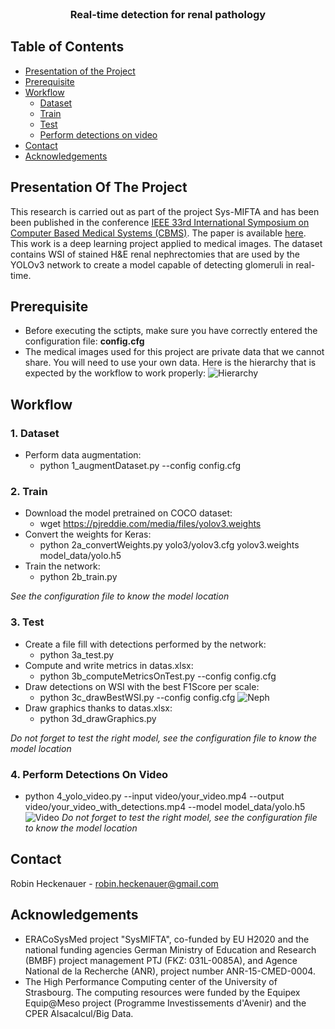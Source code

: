 <!-- TITLE -->
<br />
<p align="center">
  <h3 align="center">Real-time detection for renal pathology</h3>
</p>

<!-- TABLE OF CONTENTS -->
## Table of Contents

* [Presentation of the Project](#presentation-of-the-project)
* [Prerequisite](#prerequisite)
* [Workflow](#workflow)
  * [Dataset](#dataset)
  * [Train](#train)
  * [Test](#test)
  * [Perform detections on video](#perform-detections-on-video)
* [Contact](#contact)
* [Acknowledgements](#acknowledgements)


<!-- PRESENTATION OF THE PROJECT -->
## Presentation Of The Project

This research is carried out as part of the project Sys-MIFTA and has been been published in the conference [IEEE 33rd International Symposium on
Computer Based Medical Systems (CBMS)](http://cbms2020.org/). 
The paper is available [here](https://germain-forestier.info/publis/cbms2020.pdf).
This work is a deep learning project applied to medical images. 
The dataset contains WSI of stained H&E renal nephrectomies that are used by the YOLOv3 network to create a model capable of detecting glomeruli in real-time.


<!-- GETTING STARTED -->
## Prerequisite

- Before executing the sctipts, make sure you have correctly entered the configuration file: **config.cfg**
- The medical images used for this project are private data that we cannot share.
You will need to use your own data. 
Here is the hierarchy that is expected by the workflow to work properly:
![Hierarchy](https://github.com/RobinHCK/keras-yolo3/blob/master/img/ARGD_dataset_hierarchy.png)

<!-- WORKFLOW -->
## Workflow

### 1. Dataset

- Perform data augmentation:
  - python 1_augmentDataset.py --config config.cfg


### 2. Train

- Download the model pretrained on COCO dataset:
  - wget https://pjreddie.com/media/files/yolov3.weights
- Convert the weights for Keras:
  - python 2a_convertWeights.py yolo3/yolov3.cfg yolov3.weights model_data/yolo.h5
- Train the network:
  - python 2b_train.py 

*See the configuration file to know the model location*


### 3. Test

- Create a file fill with detections performed by the network:
  - python 3a_test.py
- Compute and write metrics in datas.xlsx:
  - python 3b_computeMetricsOnTest.py --config config.cfg
- Draw detections on WSI with the best F1Score per scale:
  - python 3c_drawBestWSI.py --config config.cfg
![Neph](https://github.com/RobinHCK/keras-yolo3/blob/master/img/nephrectomy_with_detections.png)
- Draw graphics thanks to datas.xlsx:
  - python 3d_drawGraphics.py

*Do not forget to test the right model, see the configuration file to know the model location*


### 4. Perform Detections On Video

- python 4_yolo_video.py --input video/your_video.mp4 --output video/your_video_with_detections.mp4 --model model_data/yolo.h5
![Video](https://github.com/RobinHCK/keras-yolo3/blob/master/img/biopsy_with_detections.jpg)
*Do not forget to test the right model, see the configuration file to know the model location*


<!-- CONTACT -->
## Contact

Robin Heckenauer - robin.heckenauer@gmail.com


<!-- ACKNOWLEDGEMENTS -->
## Acknowledgements

- ERACoSysMed project "SysMIFTA", co-funded by EU H2020 and the national funding agencies German Ministry of Education and Research (BMBF) project management PTJ (FKZ: 031L-0085A), and Agence National de la Recherche (ANR), project number ANR-15-CMED-0004.
- The High Performance Computing center of the University of Strasbourg. The computing resources were funded by the Equipex Equip@Meso project (Programme Investissements d'Avenir) and the CPER Alsacalcul/Big Data.
